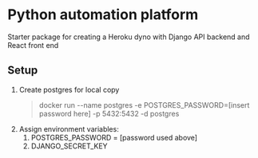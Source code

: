 # Python automation platform

Starter package for creating a Heroku dyno with Django API backend and React front end

## Setup
1. Create postgres for local copy
    > docker run --name postgres -e POSTGRES_PASSWORD=[insert password here] -p 5432:5432 -d postgres
2. Assign environment variables:
   1. POSTGRES_PASSWORD = [password used above]
   2. DJANGO_SECRET_KEY